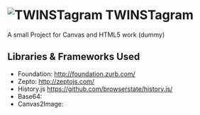 ![TWINSTagram](https://raw.github.com/as-abhinav/twinstagram/master/public/images/logo.png) TWINSTagram
===========

A small Project for Canvas and HTML5 work (dummy)






## Libraries & Frameworks Used

* Foundation: http://foundation.zurb.com/
* Zepto: http://zeptojs.com/
* History.js https://github.com/browserstate/history.js/
* Base64: 
* Canvas2Image:
